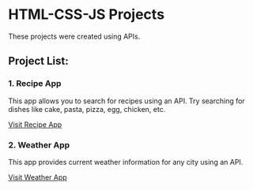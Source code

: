 
# HTML-CSS-JS Projects

These projects were created using APIs.

## Project List:

### 1. Recipe App

This app allows you to search for recipes using an API. Try searching for dishes like cake, pasta, pizza, egg, chicken, etc.

[Visit Recipe App](https://classy-starburst-6d2e15.netlify.app/)


### 2. Weather App

This app provides current weather information for any city using an API.

[Visit Weather App]("https://Weather%20App/index.html")
